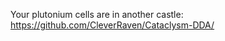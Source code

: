 <!-- START doctoc generated TOC please keep comment here to allow auto update -->
<!-- DON'T EDIT THIS SECTION, INSTEAD RE-RUN doctoc TO UPDATE -->



<!-- END doctoc generated TOC please keep comment here to allow auto update -->

Your plutonium cells are in another castle: https://github.com/CleverRaven/Cataclysm-DDA/

